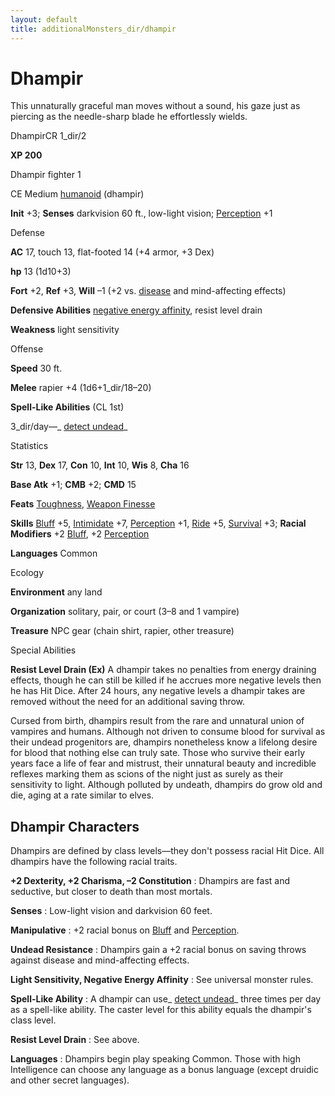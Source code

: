 ```yaml
---
layout: default
title: additionalMonsters_dir/dhampir
---
```

# Dhampir 

This unnaturally graceful man moves without a sound, his gaze just as piercing as the needle-sharp blade he effortlessly wields.

DhampirCR 1_dir/2

**XP 200**

Dhampir fighter 1

CE Medium [humanoid](../monsters_dir/creatureTypes#_humanoid) (dhampir)

**Init** +3; **Senses** darkvision 60 ft., low-light vision; [Perception](../additionalMonsters_dir/../skills_dir/perception#_perception) +1

Defense

**AC** 17, touch 13, flat-footed 14 (+4 armor, +3 Dex)

**hp** 13 (1d10+3)

**Fort** +2, **Ref** +3, **Will** –1 (+2 vs. [disease](../monsters_dir/universalMonsterRules#_disease-(ex-or-su)) and mind-affecting effects)

**Defensive Abilities** [negative energy affinity](../monsters_dir/universalMonsterRules#_negative-energy-affinity), resist level drain

**Weakness** light sensitivity

Offense

**Speed** 30 ft.

**Melee** rapier +4 (1d6+1_dir/18–20)

**Spell-Like Abilities** (CL 1st)

3_dir/day—_ [detect undead](../additionalMonsters_dir/../spells_dir/detectUndead#_detect-undead)_

Statistics

**Str** 13, **Dex** 17, **Con** 10, **Int** 10, **Wis** 8, **Cha** 16

**Base Atk** +1; **CMB** +2; **CMD** 15

**Feats** [Toughness](../additionalMonsters_dir/../feats#_toughness), [Weapon Finesse](../additionalMonsters_dir/../feats#_weapon-finesse)

**Skills** [Bluff](../additionalMonsters_dir/../skills_dir/bluff#_bluff) +5, [Intimidate](../additionalMonsters_dir/../skills_dir/intimidate#_intimidate) +7, [Perception](../additionalMonsters_dir/../skills_dir/perception#_perception) +1, [Ride](../additionalMonsters_dir/../skills_dir/ride#_ride) +5, [Survival](../additionalMonsters_dir/../skills_dir/survival#_survival) +3; **Racial Modifiers** +2 [Bluff](../additionalMonsters_dir/../skills_dir/bluff#_bluff), +2 [Perception](../additionalMonsters_dir/../skills_dir/perception#_perception)

**Languages** Common

Ecology

**Environment** any land

**Organization** solitary, pair, or court (3–8 and 1 vampire)

**Treasure** NPC gear (chain shirt, rapier, other treasure)

Special Abilities

**Resist Level Drain (Ex)** A dhampir takes no penalties from energy draining effects, though he can still be killed if he accrues more negative levels then he has Hit Dice. After 24 hours, any negative levels a dhampir takes are removed without the need for an additional saving throw.

Cursed from birth, dhampirs result from the rare and unnatural union of vampires and humans. Although not driven to consume blood for survival as their undead progenitors are, dhampirs nonetheless know a lifelong desire for blood that nothing else can truly sate. Those who survive their early years face a life of fear and mistrust, their unnatural beauty and incredible reflexes marking them as scions of the night just as surely as their sensitivity to light. Although polluted by undeath, dhampirs do grow old and die, aging at a rate similar to elves.

## Dhampir Characters

Dhampirs are defined by class levels—they don't possess racial Hit Dice. All dhampirs have the following racial traits.

**+2 Dexterity, +2 Charisma, –2 Constitution** : Dhampirs are fast and seductive, but closer to death than most mortals.

**Senses** : Low-light vision and darkvision 60 feet.

**Manipulative** : +2 racial bonus on [Bluff](../additionalMonsters_dir/../skills_dir/bluff#_bluff) and [Perception](../additionalMonsters_dir/../skills_dir/perception#_perception).

**Undead Resistance** : Dhampirs gain a +2 racial bonus on saving throws against disease and mind-affecting effects.

**Light Sensitivity, Negative Energy Affinity** : See universal monster rules.

**Spell-Like Ability** : A dhampir can use_ [detect undead](../additionalMonsters_dir/../spells_dir/detectUndead#_detect-undead)_ three times per day as a spell-like ability. The caster level for this ability equals the dhampir's class level.

**Resist Level Drain** : See above.

**Languages** : Dhampirs begin play speaking Common. Those with high Intelligence can choose any language as a bonus language (except druidic and other secret languages).

